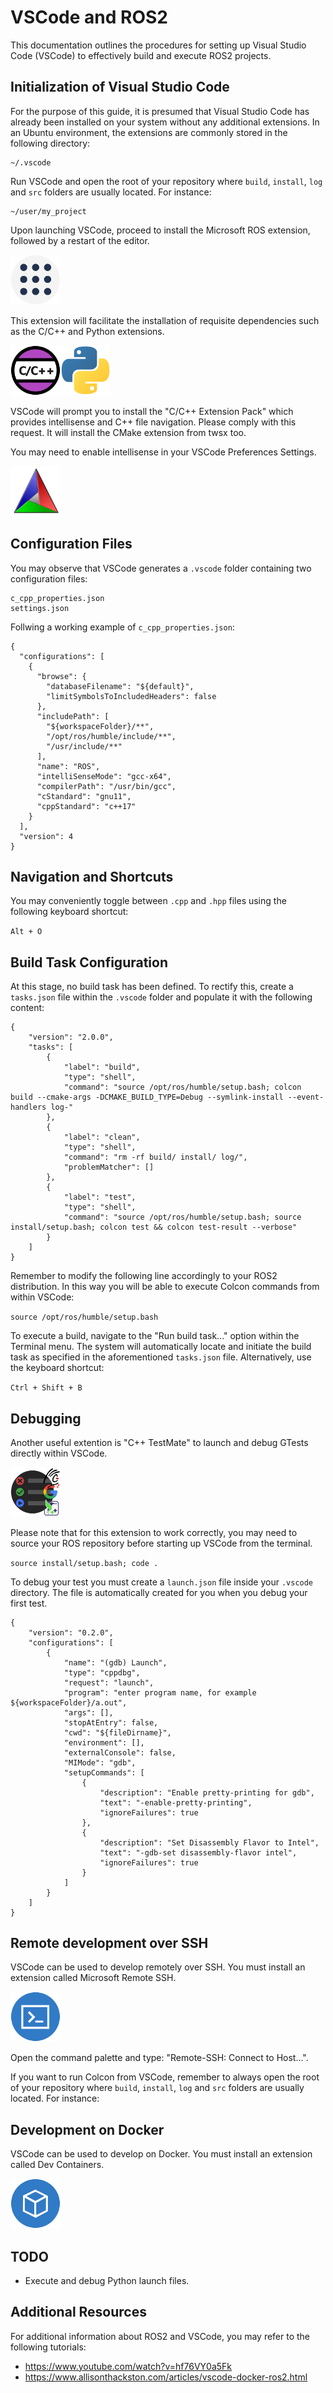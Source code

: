 # VSCode and ROS2

This documentation outlines the procedures for setting up Visual Studio Code (VSCode) to effectively build and execute ROS2 projects.

## Initialization of Visual Studio Code

For the purpose of this guide, it is presumed that Visual Studio Code has already been installed on your system without any additional extensions. In an Ubuntu environment, the extensions are commonly stored in the following directory:

```
~/.vscode
```

Run VSCode and open the root of your repository where `build`, `install`, `log` and `src` folders are usually located. For instance:

```
~/user/my_project
```

Upon launching VSCode, proceed to install the Microsoft ROS extension, followed by a restart of the editor.

<img width="80px" src="svg/ros_extension.svg">

This extension will facilitate the installation of requisite dependencies such as the C/C++ and Python extensions.

<img width="80px" src="svg/cpp_extension.svg"><img width="80px" src="svg/python_extension.svg">

VSCode will prompt you to install the "C/C++ Extension Pack" which provides intellisense and C++ file navigation. Please comply with this request. It will install the CMake extension from twsx too.

You may need to enable intellisense in your VSCode Preferences Settings.

<img width="80px" src="svg/cmake_extension.svg">

## Configuration Files

You may observe that VSCode generates a `.vscode` folder containing two configuration files:

```
c_cpp_properties.json
settings.json
```

Follwing a working example of `c_cpp_properties.json`:

```
{
  "configurations": [
    {
      "browse": {
        "databaseFilename": "${default}",
        "limitSymbolsToIncludedHeaders": false
      },
      "includePath": [
        "${workspaceFolder}/**",
        "/opt/ros/humble/include/**",
        "/usr/include/**"
      ],
      "name": "ROS",
      "intelliSenseMode": "gcc-x64",
      "compilerPath": "/usr/bin/gcc",
      "cStandard": "gnu11",
      "cppStandard": "c++17"
    }
  ],
  "version": 4
}
```

## Navigation and Shortcuts

You may conveniently toggle between `.cpp` and `.hpp` files using the following keyboard shortcut:

`Alt + O`

## Build Task Configuration

At this stage, no build task has been defined. To rectify this, create a `tasks.json` file within the `.vscode` folder and populate it with the following content:

```
{
    "version": "2.0.0",
    "tasks": [
        {
            "label": "build",
            "type": "shell",
            "command": "source /opt/ros/humble/setup.bash; colcon build --cmake-args -DCMAKE_BUILD_TYPE=Debug --symlink-install --event-handlers log-"
        },
        {
            "label": "clean",
            "type": "shell",
            "command": "rm -rf build/ install/ log/",
            "problemMatcher": []
        },
        {
            "label": "test",
            "type": "shell",
            "command": "source /opt/ros/humble/setup.bash; source install/setup.bash; colcon test && colcon test-result --verbose"
        }
    ]
}
```

Remember to modify the following line accordingly to your ROS2 distribution. In this way you will be able to execute Colcon commands from within VSCode:

`source /opt/ros/humble/setup.bash`

To execute a build, navigate to the "Run build task..." option within the Terminal menu. The system will automatically locate and initiate the build task as specified in the aforementioned `tasks.json` file. Alternatively, use the keyboard shortcut:

`Ctrl + Shift + B`

## Debugging

Another useful extention is "C++ TestMate" to launch and debug GTests directly within VSCode.

<img width="80px" src="svg/testmate_extension.svg">

Please note that for this extension to work correctly, you may need to source your ROS repository before starting up VSCode from the terminal.

`source install/setup.bash; code .`

To debug your test you must create a `launch.json` file inside your `.vscode` directory. The file is automatically created for you when you debug your first test.

```
{
    "version": "0.2.0",
    "configurations": [
        {
            "name": "(gdb) Launch",
            "type": "cppdbg",
            "request": "launch",
            "program": "enter program name, for example ${workspaceFolder}/a.out",
            "args": [],
            "stopAtEntry": false,
            "cwd": "${fileDirname}",
            "environment": [],
            "externalConsole": false,
            "MIMode": "gdb",
            "setupCommands": [
                {
                    "description": "Enable pretty-printing for gdb",
                    "text": "-enable-pretty-printing",
                    "ignoreFailures": true
                },
                {
                    "description": "Set Disassembly Flavor to Intel",
                    "text": "-gdb-set disassembly-flavor intel",
                    "ignoreFailures": true
                }
            ]
        }
    ]
}
```

## Remote development over SSH

VSCode can be used to develop remotely over SSH. You must install an extension called Microsoft Remote SSH.

<img width="80px" src="svg/ssh_extension.svg">

Open the command palette and type: "Remote-SSH: Connect to Host...".

If you want to run Colcon from VSCode, remember to always open the root of your repository where `build`, `install`, `log` and `src` folders are usually located. For instance:

## Development on Docker

VSCode can be used to develop on Docker. You must install an extension called Dev Containers.

<img width="80px" src="svg/dev_container_extension.svg">

## TODO

- Execute and debug Python launch files.

## Additional Resources

For additional information about ROS2 and VSCode, you may refer to the following tutorials:

- https://www.youtube.com/watch?v=hf76VY0a5Fk
- https://www.allisonthackston.com/articles/vscode-docker-ros2.html
